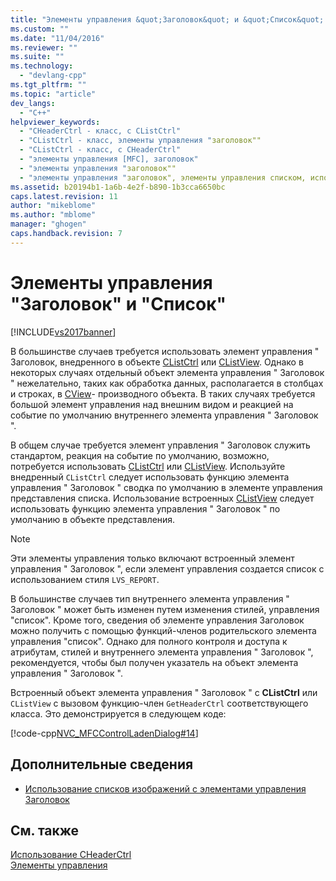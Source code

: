 ```yaml
---
title: "Элементы управления &quot;Заголовок&quot; и &quot;Список&quot; | Microsoft Docs"
ms.custom: ""
ms.date: "11/04/2016"
ms.reviewer: ""
ms.suite: ""
ms.technology: 
  - "devlang-cpp"
ms.tgt_pltfrm: ""
ms.topic: "article"
dev_langs: 
  - "C++"
helpviewer_keywords: 
  - "CHeaderCtrl - класс, с CListCtrl"
  - "CListCtrl - класс, элементы управления "заголовок""
  - "CListCtrl - класс, с CHeaderCtrl"
  - "элементы управления [MFC], заголовок"
  - "элементы управления "заголовок""
  - "элементы управления "заголовок", элементы управления списком, используемые с"
ms.assetid: b20194b1-1a6b-4e2f-b890-1b3cca6650bc
caps.latest.revision: 11
author: "mikeblome"
ms.author: "mblome"
manager: "ghogen"
caps.handback.revision: 7
---
```

# Элементы управления &quot;Заголовок&quot; и &quot;Список&quot;
[!INCLUDE[vs2017banner](../assembler/inline/includes/vs2017banner.md)]

В большинстве случаев требуется использовать элемент управления " Заголовок, внедренного в объекте [CListCtrl](../Topic/CListCtrl%20Class.md) или [CListView](../mfc/reference/clistview-class.md).  Однако в некоторых случаях отдельный объект элемента управления " Заголовок " нежелательно, таких как обработка данных, располагается в столбцах и строках, в [CView](../Topic/CView%20Class.md)\- производного объекта.  В таких случаях требуется большой элемент управления над внешним видом и реакцией на событие по умолчанию внутреннего элемента управления " Заголовок ".  
  
 В общем случае требуется элемент управления " Заголовок служить стандартом, реакция на событие по умолчанию, возможно, потребуется использовать [CListCtrl](../Topic/CListCtrl%20Class.md) или [CListView](../mfc/reference/clistview-class.md).  Используйте внедренный `CListCtrl` следует использовать функцию элемента управления " Заголовок " сводка по умолчанию в элементе управления представления списка.  Использование встроенных [CListView](../mfc/reference/clistview-class.md) следует использовать функцию элемента управления " Заголовок " по умолчанию в объекте представления.  
  
> [!NOTE]
>  Эти элементы управления только включают встроенный элемент управления " Заголовок ", если элемент управления создается список с использованием стиля `LVS_REPORT`.  
  
 В большинстве случаев тип внутреннего элемента управления " Заголовок " может быть изменен путем изменения стилей, управления "список".  Кроме того, сведения об элементе управления Заголовок можно получить с помощью функций\-членов родительского элемента управления "список".  Однако для полного контроля и доступа к атрибутам, стилей и внутреннего элемента управления " Заголовок ", рекомендуется, чтобы был получен указатель на объект элемента управления " Заголовок ".  
  
 Встроенный объект элемента управления " Заголовок " с **CListCtrl**  или `CListView` с вызовом функцию\-член `GetHeaderCtrl` соответствующего класса.  Это демонстрируется в следующем коде:  
  
 [!code-cpp[NVC_MFCControlLadenDialog#14](../mfc/codesnippet/CPP/header-control-and-list-control_1.cpp)]  
  
## Дополнительные сведения  
  
-   [Использование списков изображений с элементами управления Заголовок](../mfc/using-image-lists-with-header-controls.md)  
  
## См. также  
 [Использование CHeaderCtrl](../mfc/using-cheaderctrl.md)   
 [Элементы управления](../mfc/controls-mfc.md)